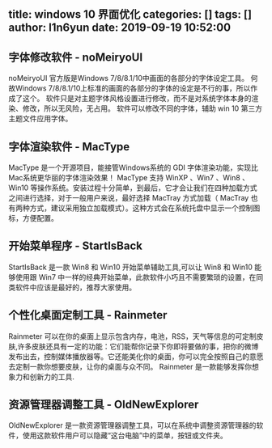 title: windows 10 界面优化
categories: []
tags: []
author: l1n6yun
date: 2019-09-19 10:52:00
---

## 字体修改软件 - noMeiryoUI

noMeiryoUI 官方版是Windows 7/8/8.1/10中画面的各部分的字体设定工具。
何故Windows 7/8/8.1/10上标准的画面的各部分的字体的设定是不行的事，所以作成了这个。
软件只是对主题字体风格设置进行修改，而不是对系统字体本身的渲染、修改，所以无风险，无占用。
软件可以修改不同的字体，辅助 win 10 第三方主题文件应用字体。

## 字体渲染软件 - MacType
MacType 是一个开源项目，能接管Windows系统的 GDI 字体渲染功能，实现比Mac系统更华丽的字体渲染效果！ MacType 支持 WinXP 、Win7 、Win8 、Win10 等操作系统。安装过程十分简单，到最后，它才会让我们在四种加载方式之间进行选择，对于一般用户来说，最好选择 MacTray 方式加载（ MacTray 也有两种方式，建议采用独立加载模式）。这种方式会在系统托盘中显示一个控制图标，方便配置。

## 开始菜单程序 - StartIsBack

StartIsBack 是一款 Win8 和 Win10 开始菜单辅助工具,可以让 Win8 和 Win10 能够使用跟 Win7 中一样的经典开始菜单，此款软件小巧且不需要繁琐的设置，在同类软件中应该是最好的，推荐大家使用。

## 个性化桌面定制工具 - Rainmeter

Rainmeter 可以在你的桌面上显示包含内存，电池，RSS，天气等信息的可定制皮肤,许多皮肤还具有一定的功能：它们能帮你记录下你即将要做的事，把你的微博发布出去，控制媒体播放器等。它还能美化你的桌面，你可以完全按照自己的意愿去定制一款你想要皮肤，让你的桌面与众不同。 Rainmeter 是一款能够发挥你想象力和创新力的工具.

## 资源管理器调整工具 - OldNewExplorer

OldNewExplorer 是一款资源管理器调整工具，可以在系统中调整资源管理器的软件，使用这款软件用户可以隐藏“这台电脑”中的菜单，按钮或文件夹。